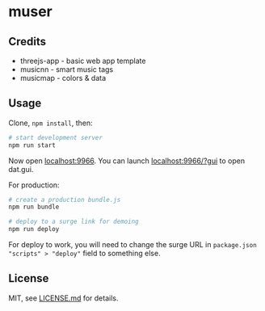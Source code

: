 # muser

## Credits
* threejs-app - basic web app template
* musicnn - smart music tags
* musicmap - colors & data


## Usage

Clone, `npm install`, then:

```sh
# start development server
npm run start
```

Now open [localhost:9966](http://localhost:9966/).
You can launch [localhost:9966/?gui](http://localhost:9966/?gui) to open dat.gui.

For production:

```sh
# create a production bundle.js
npm run bundle

# deploy to a surge link for demoing
npm run deploy
```

For deploy to work, you will need to change the surge URL in `package.json` `"scripts" > "deploy"` field to something else.

## License

MIT, see [LICENSE.md](http://github.com/mattdesl/threejs-app/blob/master/LICENSE.md) for details.
